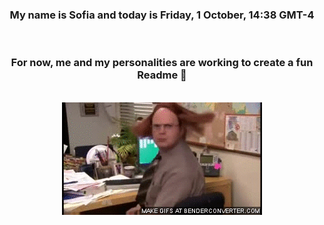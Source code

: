 


<div align="center">
<h3 >My name is Sofia and today is Friday, 1 October, 14:38 GMT-4</h3><br>
<h3 >For now, me and my personalities are working to create a fun Readme 👋
</h3><br>
<img src='img/dwight.gif' alt='working...'/>
</div>
